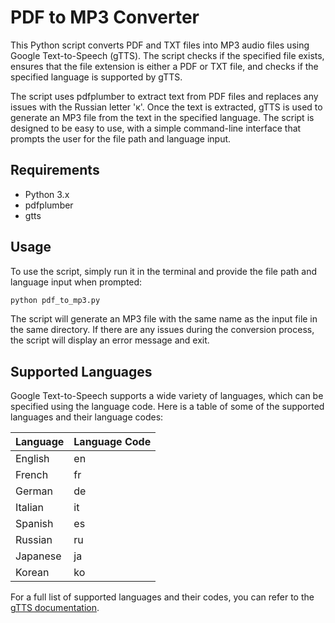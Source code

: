 # PDF to MP3 Converter

This Python script converts PDF and TXT files into MP3 audio files using Google Text-to-Speech (gTTS). The script checks if the specified file exists, ensures that the file extension is either a PDF or TXT file, and checks if the specified language is supported by gTTS. 

The script uses pdfplumber to extract text from PDF files and replaces any issues with the Russian letter 'к'. Once the text is extracted, gTTS is used to generate an MP3 file from the text in the specified language. The script is designed to be easy to use, with a simple command-line interface that prompts the user for the file path and language input.

## Requirements

- Python 3.x
- pdfplumber
- gtts

## Usage

To use the script, simply run it in the terminal and provide the file path and language input when prompted:

```python
python pdf_to_mp3.py
```


The script will generate an MP3 file with the same name as the input file in the same directory. If there are any issues during the conversion process, the script will display an error message and exit. 

## Supported Languages

Google Text-to-Speech supports a wide variety of languages, which can be specified using the language code. Here is a table of some of the supported languages and their language codes:

| Language | Language Code |
| --- | --- |
| English | en |
| French | fr |
| German | de |
| Italian | it |
| Spanish | es |
| Russian | ru |
| Japanese | ja |
| Korean | ko |

For a full list of supported languages and their codes, you can refer to the [gTTS documentation](https://gtts.readthedocs.io/en/latest/module.html). 

